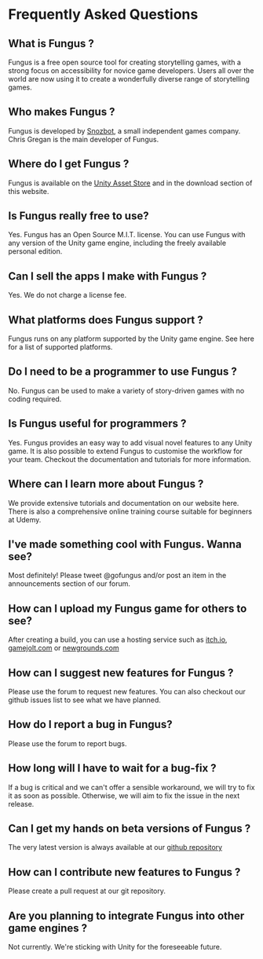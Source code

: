# Frequently Asked Questions

## What is Fungus ?
Fungus is a free open source tool for creating storytelling games, with a strong focus on accessibility for novice game developers. Users all over the world are now using it to create a wonderfully diverse range of storytelling games.

## Who makes Fungus ?
Fungus is developed by [Snozbot](http://snozbot.com), a small independent games company. Chris Gregan is the main developer of Fungus.

## Where do I get Fungus ?
Fungus is available on the [Unity Asset Store](http://u3d.as/f0T) and in the download section of this website.

## Is Fungus really free to use?
Yes. Fungus has an Open Source M.I.T. license. You can use Fungus with any version of the Unity game engine, including the freely available personal edition.

## Can I sell the apps I make with Fungus ?
Yes. We do not charge a license fee.

## What platforms does Fungus support ?
Fungus runs on any platform supported by the Unity game engine. See here for a list of supported platforms.

## Do I need to be a programmer to use Fungus ?
No. Fungus can be used to make a variety of story-driven games with no coding required.

## Is Fungus useful for programmers ?
Yes. Fungus provides an easy way to add visual novel features to any Unity game. It is also possible to extend Fungus to customise the workflow for your team. Checkout the documentation and tutorials for more information.

## Where can I learn more about Fungus ?
We provide extensive tutorials and documentation on our website here. There is also a comprehensive online training course suitable for beginners at Udemy.

## I've made something cool with Fungus. Wanna see?
Most definitely! Please tweet @gofungus and/or post an item in the announcements section of our forum.

## How can I upload my Fungus game for others to see?
After creating a build, you can use a hosting service such as [itch.io](http://itch.io), [gamejolt.com](http://gamejolt.com) or [newgrounds.com](http://newgrounds.com)

## How can I suggest new features for Fungus ?
Please use the forum to request new features. You can also checkout our github issues list to see what we have planned.

## How do I report a bug in Fungus?
Please use the forum to report bugs.

## How long will I have to wait for a bug-fix ?
If a bug is critical and we can't offer a sensible workaround, we will try to fix it as soon as possible. Otherwise, we will aim to fix the issue in the next release.

## Can I get my hands on beta versions of Fungus ?
The very latest version is always available at our [github repository](https://github.com/FungusGames/Fungus)

## How can I contribute new features to Fungus ?
Please create a pull request at our git repository.

## Are you planning to integrate Fungus into other game engines ?
Not currently. We're sticking with Unity for the foreseeable future.